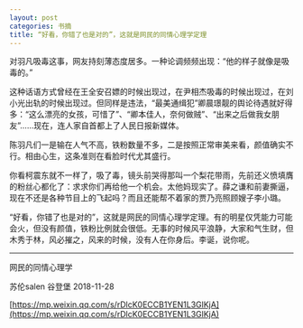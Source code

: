 ```yaml
---
layout: post
categories: 书摘
title: “好看，你错了也是对的”，这就是网民的同情心理学定理
---
```



对羽凡吸毒这事，网友持刻薄态度居多。一种论调频频出现：“他的样子就像是吸毒的。”

这种话语方式曾经在王全安召嫖的时候出现过，在尹相杰吸毒的时候出现过，在刘小光出轨的时候出现过。但同样是违法，“最美通缉犯”卿晨璟靓的舆论待遇就好得多：“这么漂亮的女孩，可惜了”、“卿本佳人，奈何做贼”、“出来之后做我女朋友”……现在，连人家自首都上了人民日报新媒体。

陈羽凡们一是输在人气不高，铁粉数量不多，二是按照正常审美来看，颜值确实不行。相由心生，这条准则在看脸时代尤其盛行。

你看柯震东就不一样了，吸了毒，镜头前哭得那叫一个梨花带雨，先前还义愤填膺的粉丝心都化了：求求你们再给他一个机会。太他妈现实了。薛之谦和前妻撕逼，现在不还是各种节目上的飞起吗？而且还能帮不着家的贾乃亮照顾嫂子李小璐。

“好看，你错了也是对的”，这就是网民的同情心理学定理。有的明星仅凭能力可能会火，但没有颜值，铁粉比例就会很低。无事的时候风平浪静，大家和气生财，但木秀于林，风必摧之，风来的时候，没有人在你身后。李诞，说你呢。

---

网民的同情心理学

苏伦salen  谷登堡  2018-11-28

[https://mp.weixin.qq.com/s/rDlcK0ECCB1YEN1L3GlKjA](https://mp.weixin.qq.com/s/rDlcK0ECCB1YEN1L3GlKjA)